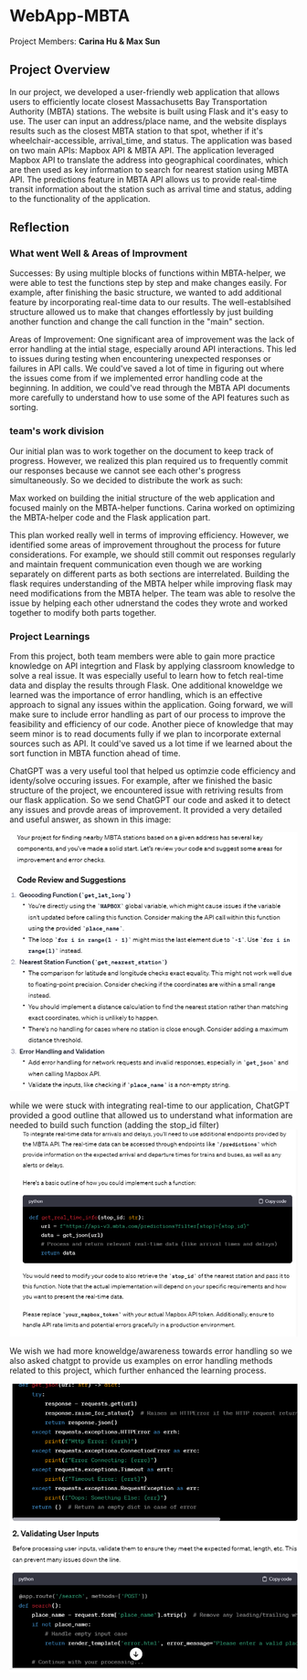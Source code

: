 # WebApp-MBTA
Project Members: **Carina Hu & Max Sun**


## Project Overview 
In our project, we developed a user-friendly web application that allows users to efficiently locate closest Massachusetts Bay Transportation Authority (MBTA) stations. The website is built using Flask and it's easy to use. The user can input an address/place name, and the website displays results such as the closest MBTA station to that spot, whether if it's wheelchair-accessible, arrival_time, and status. 
The application was based on two main APIs: Mapbox API & MBTA API. The application leveraged Mapbox API to translate the address into geographical coordinates, which are then used as key information to search for nearest station using MBTA API. The predictions feature in MBTA API allows us to provide real-time transit information about the station such as arrival time and status, adding to the functionality of the application. 


## Reflection

### **What went Well & Areas of Improvment**

Successes: By using multiple blocks of functions within MBTA-helper, we were able to test the functions step by step and make changes easily. For example, after finishing the basic structure, we wanted to add additional feature by incorporating real-time data to our results. The well-establsihed structure allowed us to make that changes effortlessly by just building another function and change the call function in the "main" section. 

Areas of Improvement: One significant area of improvement was the lack of  error handling at the intial stage, especially around API interactions. This led to issues during testing when encountering unexpected responses or failures in API calls. We could've saved a lot of time in figuring out where the issues come from if we implemented error handling code at the beginning. In addition, we could've read through the MBTA API documents more carefully to understand how to use some of the API features such as sorting. 


### **team's work division**
Our initial plan was to work together on the document to keep track of progress. However, we realized this plan required us to frequently commit our responses because we cannot see each other's progress simultaneously. So we decided to distribute the work as such: 

Max worked on building the initial structure of the web application and focused mainly on the MBTA-helper functions. Carina worked on optimizing the MBTA-helper code and the Flask application part. 

This plan worked really well in terms of improving efficiency. However, we identified some areas of improvement throughout the process for future considerations. For example, we should still commit out responses regularly and maintain frequent communication even though we are working separately on different parts as both sections are interrelated. Building the flask requires understanding of the MBTA helper while improving flask may need modifications from the MBTA helper. The team was able to resolve the issue by helping each other udnerstand the codes they wrote and worked together to modify both parts together. 

### **Project Learnings**

From this project, both team members were able to gain more practice knowledge on API integrtion and Flask by applying classroom knowledge to solve a real issue. It was especially useful to learn how to fetch real-time data and display the results through Flask. One additional knoweldge we learned was the importance of error handling, which is an effective approach to signal any issues within the application. Going forward, we will make sure to include error handling as part of our process to improve the feasibility and efficiency of our code. Another piece of knowledge that may seem minor is to read documents fully if we plan to incorporate external sources such as API. It could've saved us a lot time if we learned about the sort function in MBTA function ahead of time.

ChatGPT was a very useful tool that helped us optimzie code efficiency and identy/solve occuring issues. For example, after we finished the basic structure of the project, we encountered issue with retriving results from our flask application. So we send ChatGPT our code and asked it to detect any issues and provde areas of improvement. It provided a very detailed and useful answer, as shown in this image: 

![Alt text](image.png)

while we were stuck with integrating real-time to our application, ChatGPT provided a good outline that allowed us to understand what information are needed to build such function (adding the stop_id filter)
![Alt text](image-2.png)

We wish we had more knoweldge/awareness towards error handling so we also asked chatgpt to provide us examples on error handling methods related to this project, which further enhanced the learning process. 

![Alt text](image-1.png)